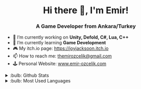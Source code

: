 <h1 align="center">Hi there 👋, I'm Emir!</h1>
<h3 align="center">A Game Developer from Ankara/Turkey</h3>

- 🔭 I’m currently working on **Unity, Defold, C#, Lua, C++**
- 🌱 I’m currently learning **Game Development**
- :video_game: My itch.io page: https://joyjacksoon.itch.io
- 📫 How to reach me: themirozcelik@gmail.com
- 🕹️ Personal Website: www.emir-ozcelik.com

<details>
    <summary>:bulb: Github Stats </summary>
    <img src= "https://github-readme-stats.vercel.app/api?username=Emir0zcelik&theme=synthwave">
</details>


<details>
    <summary>:bulb: Most Used Languages </summary>
    <img src= "https://github-readme-stats.vercel.app/api/top-langs/?username=Emir0zcelik)](https://github.com/anuraghazra/github-readme-stats">
</details>


